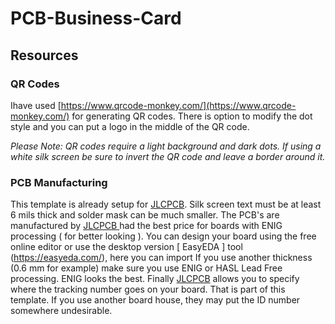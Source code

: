 # PCB-Business-Card

## Resources

### QR Codes

Ihave used [https://www.qrcode-monkey.com/](https://www.qrcode-monkey.com/) for generating QR codes.  There is option to modify the dot style and you can put a logo in the middle of the QR code.

*Please Note: QR codes require a light background and dark dots.  If using a white silk screen be sure to invert the QR code and leave a border around it.*

### PCB Manufacturing

This template is already setup for [JLCPCB](https://jlcpcb.com/).  Silk screen text must be at least 6 mils thick and solder mask can be much smaller.  The PCB's are manufactured by [ JLCPCB ](https://jlcpcb.com/) had the best price for boards with ENIG processing ( for better looking ). You can design your board using the free online editor or use the desktop version [ EasyEDA ] tool (https://easyeda.com/), here you can import 
If you use another thickness (0.6 mm for example) make sure you use ENIG or HASL Lead Free processing.  ENIG looks the best.  Finally [JLCPCB](https://jlcpcb.com/) allows you to specify where the tracking number goes on your board.  That is part of this template.  If you use another board house, they may put the ID number somewhere undesirable.